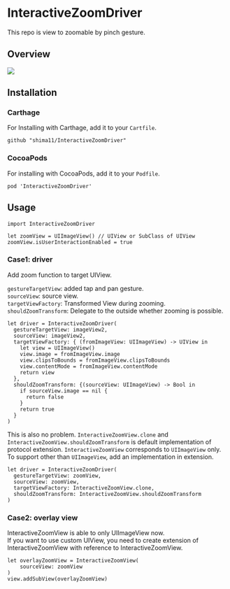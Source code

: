 # InteractiveZoomDriver
This repo is view to zoomable by pinch gesture.

## Overview

![](demo.gif)

## Installation

### Carthage

For Installing with Carthage, add it to your `Cartfile`.

```
github "shima11/InteractiveZoomDriver"
```

### CocoaPods

For installing with CocoaPods, add it to your `Podfile`.

```
pod 'InteractiveZoomDriver'
```

## Usage

```
import InteractiveZoomDriver

let zoomView = UIImageView() // UIView or SubClass of UIView
zoomView.isUserInteractionEnabled = true
```

### Case1: driver
Add zoom function to target UIView.

`gestureTargetView`: added tap and pan gesture.  
`sourceView`: source view.  
`targetViewFactory`: Transformed View during zooming.  
`shouldZoomTransform`: Delegate to the outside whether zooming is possible.  

```
let driver = InteractiveZoomDriver(
  gestureTargetView: imageView2,
  sourceView: imageView2,
  targetViewFactory: { (fromImageView: UIImageView) -> UIView in
    let view = UIImageView()
    view.image = fromImageView.image
    view.clipsToBounds = fromImageView.clipsToBounds
    view.contentMode = fromImageView.contentMode
    return view
  },
  shouldZoomTransform: {(sourceView: UIImageView) -> Bool in
    if sourceView.image == nil {
      return false
    }
    return true
  }
)
```
This is also no problem.
`InteractiveZoomView.clone` and `InteractiveZoomView.shouldZoomTransform` is default implementation of protocol extension.
`InteractiveZoomView` corresponds to `UIImageView` only.
To support other than `UIImageView`, add an implementation in extension.

```
let driver = InteractiveZoomDriver(
  gestureTargetView: zoomView, 
  sourceView: zoomView, 
  targetViewFactory: InteractiveZoomView.clone, 
  shouldZoomTransform: InteractiveZoomView.shouldZoomTransform
)
```

### Case2: overlay view 

InteractiveZoomView is able to only UIImageView now.  
If you want to use custom UIView, you need to create extension of InteractiveZoomView with reference to InteractiveZoomView.

```
let overlayZoomView = InteractiveZoomView(
    sourceView: zoomView
)
view.addSubView(overlayZoomView)
```
